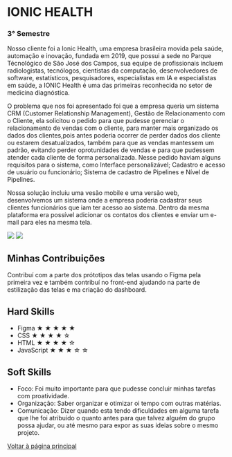 # IONIC HEALTH
### 3° Semestre
Nosso cliente foi a Ionic Health, uma empresa brasileira movida pela saúde, automação e inovação, fundada em 2019, que possui a sede no Parque Técnológico de São José dos Campos, sua equipe de profissionais incluem radiologistas, tecnólogos, cientistas da computação, desenvolvedores de software, estatísticos, pesquisadores, especialistas em IA e especialistas em saúde, a IONIC Health é uma das primeiras reconhecida no setor de medicina diagnóstica.

O problema que nos foi apresentado foi que a empresa queria um sistema CRM (Customer Relationship Management), Gestão de Relacionamento com o Cliente, ela solicitou o pedido para que pudesse gerenciar o relacionamento de vendas com o cliente, para manter mais organizado os dados dos clientes,pois antes poderia ocorrer de perder dados dos cliente ou estarem desatualizados, também para que as vendas mantessem um padrão, evitando perder oprotunidades de vendas e para que pudessem atender cada cliente de forma personalizada. Nesse pedido haviam alguns requisitos para o sistema, como Interface personalizável;
Cadastro e acesso de usuário ou funcionário; Sistema de cadastro de Pipelines e Nível de Pipelines.

Nossa solução incluiu uma vesão mobile e uma versão web, desenvolvemos um sistema onde a empresa poderia cadastrar seus clientes funcionários que iam ter acesso ao sistema. Dentro da mesma plataforma era possível adicionar os contatos dos clientes e enviar um e-mail para eles na mesma tela.


![ ](https://github.com/AnaPaulaSOliveira/Portifolio--TG/blob/main/images/IONIC%20HEALTH.png)
![ ](https://github.com/AnaPaulaSOliveira/Portifolio--TG/blob/main/images/IONIC.gif)

## Minhas Contribuições 
Contribuí com a parte dos prótotipos das telas usando o Figma pela primeira vez e também contribuí no front-end ajudando na parte de estilização das telas e ma criação do dashboard.

## Hard Skills
- Figma ★ ★ ★ ★ ★
- CSS ★ ★ ★ ★ ☆
- HTML ★ ★ ★ ★ ☆
- JavaScript ★ ★ ★ ☆ ☆

## Soft Skills 
- Foco: Foi muito importante para que pudesse concluir minhas tarefas com proatividade.
- Organização: Saber organizar e otimizar oi tempo com outras matérias.
- Comunicação: Dizer quando esta tendo dificuldades em alguma tarefa que lhe foi atribuído o quanto antes para que talvez alguém do grupo possa ajudar, ou até mesmo para expor as suas ideias sobre o mesmo projeto.
  

[Voltar à página principal](https://github.com/AnaPaulaSOliveira/Portifolio--TG/blob/main/README.md)
